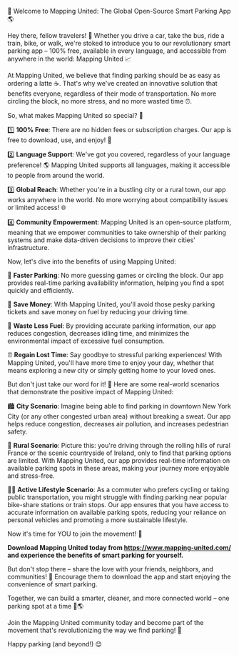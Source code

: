 🚀 Welcome to Mapping United: The Global Open-Source Smart Parking App 🌎

Hey there, fellow travelers! 👋 Whether you drive a car, take the bus, ride a train, bike, or walk, we're stoked to introduce you to our revolutionary smart parking app – 100% free, available in every language, and accessible from anywhere in the world: Mapping United 📈

At Mapping United, we believe that finding parking should be as easy as ordering a latte ☕️. That's why we've created an innovative solution that benefits everyone, regardless of their mode of transportation. No more circling the block, no more stress, and no more wasted time ⏰.

So, what makes Mapping United so special? 🤔

1️⃣ **100% Free**: There are no hidden fees or subscription charges. Our app is free to download, use, and enjoy! 💸

2️⃣ **Language Support**: We've got you covered, regardless of your language preference! 🌎 Mapping United supports all languages, making it accessible to people from around the world.

3️⃣ **Global Reach**: Whether you're in a bustling city or a rural town, our app works anywhere in the world. No more worrying about compatibility issues or limited access! 🌐

4️⃣ **Community Empowerment**: Mapping United is an open-source platform, meaning that we empower communities to take ownership of their parking systems and make data-driven decisions to improve their cities' infrastructure.

Now, let's dive into the benefits of using Mapping United:

🚗 **Faster Parking**: No more guessing games or circling the block. Our app provides real-time parking availability information, helping you find a spot quickly and efficiently.

💸 **Save Money**: With Mapping United, you'll avoid those pesky parking tickets and save money on fuel by reducing your driving time.

🌟 **Waste Less Fuel**: By providing accurate parking information, our app reduces congestion, decreases idling time, and minimizes the environmental impact of excessive fuel consumption.

⏰ **Regain Lost Time**: Say goodbye to stressful parking experiences! With Mapping United, you'll have more time to enjoy your day, whether that means exploring a new city or simply getting home to your loved ones.

But don't just take our word for it! 🤔 Here are some real-world scenarios that demonstrate the positive impact of Mapping United:

🏙️ **City Scenario**: Imagine being able to find parking in downtown New York City (or any other congested urban area) without breaking a sweat. Our app helps reduce congestion, decreases air pollution, and increases pedestrian safety.

🚗 **Rural Scenario**: Picture this: you're driving through the rolling hills of rural France or the scenic countryside of Ireland, only to find that parking options are limited. With Mapping United, our app provides real-time information on available parking spots in these areas, making your journey more enjoyable and stress-free.

🏃‍♂️ **Active Lifestyle Scenario**: As a commuter who prefers cycling or taking public transportation, you might struggle with finding parking near popular bike-share stations or train stops. Our app ensures that you have access to accurate information on available parking spots, reducing your reliance on personal vehicles and promoting a more sustainable lifestyle.

Now it's time for YOU to join the movement! 🌟

**Download Mapping United today from https://www.mapping-united.com/ and experience the benefits of smart parking for yourself.**

But don't stop there – share the love with your friends, neighbors, and communities! 🤩 Encourage them to download the app and start enjoying the convenience of smart parking.

Together, we can build a smarter, cleaner, and more connected world – one parking spot at a time 💪🌎

Join the Mapping United community today and become part of the movement that's revolutionizing the way we find parking! 🚀

Happy parking (and beyond!) 😊